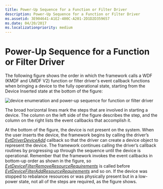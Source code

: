 ```yaml
---
title: Power-Up Sequence for a Function or Filter Driver
description: Power-Up Sequence for a Function or Filter Driver
ms.assetid: 3E904641-A1E2-400C-A201-2D1D2D359657
ms.date: 04/20/2017
ms.localizationpriority: medium
---
```


# Power-Up Sequence for a Function or Filter Driver


The following figure shows the order in which the framework calls a WDF (KMDF and UMDF V2) function or filter driver's event callback functions when bringing a device to the fully operational state, starting from the Device Inserted state at the bottom of the figure:

![device enumeration and power-up sequence for function or filter driver](images/fdo-fido-powerup.png)

The broad horizontal lines mark the steps that are involved in starting a device. The column on the left side of the figure describes the step, and the column on the right lists the event callbacks that accomplish it.

At the bottom of the figure, the device is not present on the system. When the user inserts the device, the framework begins by calling the driver’s [*EvtDriverDeviceAdd*](/windows-hardware/drivers/ddi/wdfdriver/nc-wdfdriver-evt_wdf_driver_device_add) callback so that the driver can create a device object to represent the device. The framework continues calling the driver’s callback routines by progressing up through the sequence until the device is operational. Remember that the framework invokes the event callbacks in bottom-up order as shown in the figure, so [*EvtDeviceFilterRemoveResourceRequirements*](/windows-hardware/drivers/ddi/wdffdo/nc-wdffdo-evt_wdf_device_filter_resource_requirements) is called before [*EvtDeviceFilterAddResourceRequirements*](/windows-hardware/drivers/ddi/wdffdo/nc-wdffdo-evt_wdf_device_filter_resource_requirements) and so on. If the device was stopped to rebalance resources or was physically present but in a low-power state, not all of the steps are required, as the figure shows.

 

